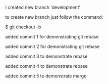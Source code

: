 I created new branch 'development'

to create new branch just follow the command:

$ git checkout -b <new branch name>

added commit 1 for demonstrating git rebase

added commit 2 for demonstrating git rebase

added commit 3 to demonstrate rebase

added commit 4 to demonstrate rebase

added commit 5 to demonstrate merge